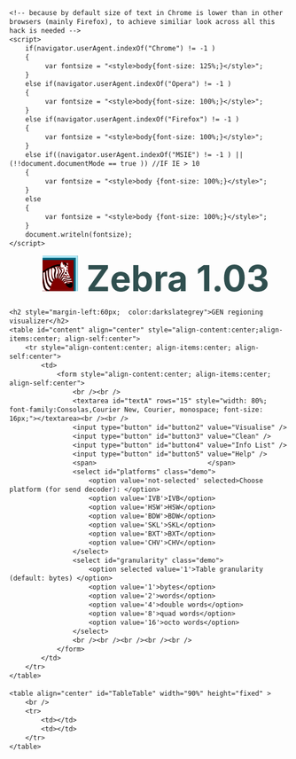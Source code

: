 <!DOCTYPE html>

<html lang="en">
<head>
    <meta charset="utf-8" />
    <title>Zebra</title>
    <meta http-equiv="X-UA-Compatible" content="IE=edge" />   <!-- needed because of:  http://stackoverflow.com/questions/13284083/ie10-renders-in-ie7-mode-how-to-force-standards-mode -->
    <!-- <link rel="stylesheet" type="text/css" href="http://yui.yahooapis.com/3.18.1/build/cssreset/cssreset-min.css">  http://yuilibrary.com/yui/docs/cssreset/  could be good idea to use this -->
    <link rel="stylesheet" href="zebra.css" type="text/css" />
    <script src="jquery.min.js"></script>
    <!-- <script src="jquery-3.1.0.slim.min.js"></script> -->
    <script src="https://ajax.googleapis.com/ajax/libs/jquery/1.12.4/jquery.min.js"></script>
    <script src="parse.js"></script>
    <script src="table.js"></script>
    <script src="setup.js"></script>
    <script src="zebra.js"></script>

    <!-- because by default size of text in Chrome is lower than in other browsers (mainly Firefox), to achieve similiar look across all this hack is needed -->
    <script>
        if(navigator.userAgent.indexOf("Chrome") != -1 )
        {
             var fontsize = "<style>body{font-size: 125%;}</style>";
        }
        else if(navigator.userAgent.indexOf("Opera") != -1 )
        {
             var fontsize = "<style>body{font-size: 100%;}</style>";
        }
        else if(navigator.userAgent.indexOf("Firefox") != -1 )
        {
             var fontsize = "<style>body{font-size: 100%;}</style>";
        }
        else if((navigator.userAgent.indexOf("MSIE") != -1 ) || (!!document.documentMode == true )) //IF IE > 10
        {
             var fontsize = "<style>body {font-size: 100%;}</style>";
        }
        else
        {
             var fontsize = "<style>body {font-size: 100%;}</style>";
        }
        document.writeln(fontsize);
    </script>

</head>

<body>
    <h1 id="h1a" style="margin-left:60px; font-size:64px ; color:darkslategrey; margin-top: 15px; margin-bottom: 10px;">
        <img src="zebra.png" style="width:64px; height:64px" />
        Zebra 1.03
    </h1>

    <h2 style="margin-left:60px;  color:darkslategrey">GEN regioning visualizer</h2>
    <table id="content" align="center" style="align-content:center;align-items:center; align-self:center">
        <tr style="align-content:center; align-items:center; align-self:center">
            <td>
                <form style="align-content:center; align-items:center; align-self:center">
                    <br /><br />
                    <textarea id="textA" rows="15" style="width: 80%; font-family:Consolas,Courier New, Courier, monospace; font-size: 16px;"></textarea><br /><br />
                    <input type="button" id="button2" value="Visualise" />
                    <input type="button" id="button3" value="Clean" />
                    <input type="button" id="button4" value="Info List" />
                    <input type="button" id="button5" value="Help" />
                    <span>                            </span>
                    <select id="platforms" class="demo">
                        <option value='not-selected' selected>Choose platform (for send decoder): </option>
                        <option value='IVB'>IVB</option>
                        <option value='HSW'>HSW</option>
                        <option value='BDW'>BDW</option>
                        <option value='SKL'>SKL</option>
                        <option value='BXT'>BXT</option>
                        <option value='CHV'>CHV</option>
                    </select>
                    <select id="granularity" class="demo">
                        <option selected value='1'>Table granularity (default: bytes) </option>
                        <option value='1'>bytes</option>
                        <option value='2'>words</option>
                        <option value='4'>double words</option>
                        <option value='8'>quad words</option>
                        <option value='16'>octo words</option>
                    </select>
                    <br /><br /><br /><br /><br />
                </form>
            </td>
        </tr>
    </table>

    <table align="center" id="TableTable" width="90%" height="fixed" >
        <br />
        <tr>
            <td></td>
            <td></td>
        </tr>
    </table>

    
</body>
</html>
